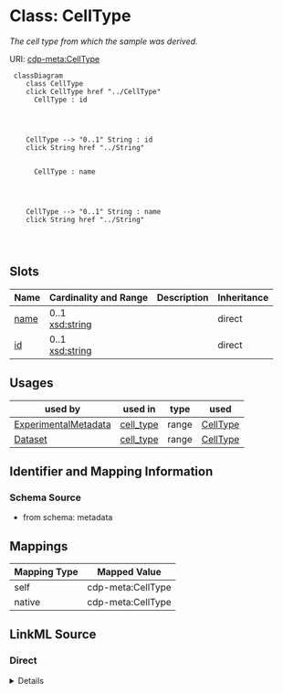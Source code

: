 

# Class: CellType


_The cell type from which the sample was derived._





URI: [cdp-meta:CellType](metadataCellType)






```mermaid
 classDiagram
    class CellType
    click CellType href "../CellType"
      CellType : id
        
          
    
    
    CellType --> "0..1" String : id
    click String href "../String"

        
      CellType : name
        
          
    
    
    CellType --> "0..1" String : name
    click String href "../String"

        
      
```




<!-- no inheritance hierarchy -->


## Slots

| Name | Cardinality and Range | Description | Inheritance |
| ---  | --- | --- | --- |
| [name](name.md) | 0..1 <br/> [xsd:string](http://www.w3.org/2001/XMLSchema#string) |  | direct |
| [id](id.md) | 0..1 <br/> [xsd:string](http://www.w3.org/2001/XMLSchema#string) |  | direct |





## Usages

| used by | used in | type | used |
| ---  | --- | --- | --- |
| [ExperimentalMetadata](ExperimentalMetadata.md) | [cell_type](cell_type.md) | range | [CellType](CellType.md) |
| [Dataset](Dataset.md) | [cell_type](cell_type.md) | range | [CellType](CellType.md) |






## Identifier and Mapping Information







### Schema Source


* from schema: metadata





## Mappings

| Mapping Type | Mapped Value |
| ---  | ---  |
| self | cdp-meta:CellType |
| native | cdp-meta:CellType |





## LinkML Source

<!-- TODO: investigate https://stackoverflow.com/questions/37606292/how-to-create-tabbed-code-blocks-in-mkdocs-or-sphinx -->

### Direct

<details>
```yaml
name: CellType
description: The cell type from which the sample was derived.
from_schema: metadata
attributes:
  name:
    name: name
    from_schema: metadata
    exact_mappings:
    - cdp-common:cell_name
    alias: name
    owner: CellType
    domain_of:
    - Author
    - Annotator
    - Organism
    - Tissue
    - CellType
    - CellStrain
    - CellComponent
    - AnnotationObject
    range: string
    inlined: true
    inlined_as_list: true
  id:
    name: id
    from_schema: metadata
    exact_mappings:
    - cdp-common:cell_type_id
    alias: id
    owner: CellType
    domain_of:
    - Tissue
    - CellType
    - CellStrain
    - CellComponent
    - AnnotationObject
    range: string
    inlined: true
    inlined_as_list: true

```
</details>

### Induced

<details>
```yaml
name: CellType
description: The cell type from which the sample was derived.
from_schema: metadata
attributes:
  name:
    name: name
    from_schema: metadata
    exact_mappings:
    - cdp-common:cell_name
    alias: name
    owner: CellType
    domain_of:
    - Author
    - Annotator
    - Organism
    - Tissue
    - CellType
    - CellStrain
    - CellComponent
    - AnnotationObject
    range: string
    inlined: true
    inlined_as_list: true
  id:
    name: id
    from_schema: metadata
    exact_mappings:
    - cdp-common:cell_type_id
    alias: id
    owner: CellType
    domain_of:
    - Tissue
    - CellType
    - CellStrain
    - CellComponent
    - AnnotationObject
    range: string
    inlined: true
    inlined_as_list: true

```
</details>